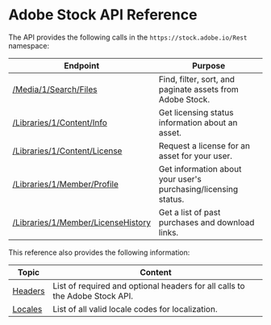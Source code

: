 # Adobe Stock API Reference

The API provides the following calls in the `https://stock.adobe.io/Rest` namespace:


| **Endpoint** | **Purpose** |
|----|----|
| [/Media/1/Search/Files](11-search-reference.md) | Find, filter, sort, and paginate assets from Adobe Stock. |
| [/Libraries/1/Content/Info](12-licensing-reference.md) | Get licensing status information about an asset. |
| [/Libraries/1/Content/License](12-licensing-reference.md) | Request a license for an asset for your user. |
| [/Libraries/1/Member/Profile](12-licensing-reference.md) | Get information about your user's purchasing/licensing status. |
| [/Libraries/1/Member/LicenseHistory](13-license-history.md) | Get a list of past purchases and download links. |

This reference also provides the following information:


| **Topic** | **Content** |
|----|----|
| [Headers](10-headers-for-api-calls.md) | List of required and optional headers for all calls to the Adobe Stock API. |
| [Locales](14-locale-codes.md) | List of all valid locale codes for localization. |

